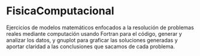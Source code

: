 # FisicaComputacional
Ejercicios de modelos matemáticos enfocados a la resolución de problemas reales mediante computación usando Fortran para el código, generar y analizar los datos, y gnuplot para graficar las soluciones generadas y aportar claridad a las conclusiones que sacamos de cada problema.
